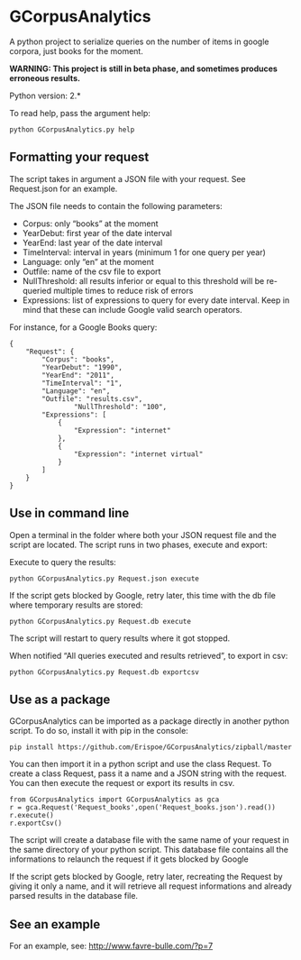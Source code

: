 GCorpusAnalytics
================

A python project to serialize queries on the number of items in google corpora, just books for the moment.

**WARNING: This project is still in beta phase, and sometimes produces erroneous results.**

Python version: 2.*

To read help, pass the argument help:    

	python GCorpusAnalytics.py help

## Formatting your request

The script takes in argument a JSON file with your request. See Request.json for an example.

The JSON file needs to contain the following parameters:

- Corpus: only “books” at the moment
- YearDebut: first year of the date interval
- YearEnd: last year of the date interval
- TimeInterval: interval in years (minimum 1 for one query per year)
- Language: only “en” at the moment
- Outfile: name of the csv file to export
- NullThreshold: all results inferior or equal to this threshold will be re-queried multiple times to reduce risk of errors
- Expressions: list of expressions to query for every date interval. Keep in mind that these can include Google valid search operators.

For instance, for a Google Books query:

	{    
    	"Request": {    
       	 	"Corpus": "books",    
        	"YearDebut": "1990",    
        	"YearEnd": "2011",    
        	"TimeInterval": "1",    
        	"Language": "en",    
        	"Outfile": "results.csv",    
					"NullThreshold": "100",
        	"Expressions": [    
            	{    
                	"Expression": "internet"     
            	},    
            	{    
                	"Expression": "internet virtual"    
            	}    
        	]    
    	}    
	}    
	
## Use in command line

Open a terminal in the folder where both your JSON request file and the script are located. The script runs in two phases, execute and export:

Execute to query the results:    

	python GCorpusAnalytics.py Request.json execute    

If the script gets blocked by Google, retry later, this time with the db file where temporary results are stored:    

	python GCorpusAnalytics.py Request.db execute    

The script will restart to query results where it got stopped.

When notified “All queries executed and results retrieved”, to export in csv:    

	python GCorpusAnalytics.py Request.db exportcsv

## Use as a package

GCorpusAnalytics can be imported as a package directly in another python script. To do so, install it with pip in the console:

	pip install https://github.com/Erispoe/GCorpusAnalytics/zipball/master

You can then import it in a python script and use the class Request. To create a class Request, pass it a name and a JSON string with the request. You can then execute the request or export its results in csv.

	from GCorpusAnalytics import GCorpusAnalytics as gca    
	r = gca.Request('Request_books',open('Request_books.json').read())    
	r.execute()    
	r.exportCsv()    

The script will create a database file with the same name of your request in the same directory of your python script. This database file contains all the informations to relaunch the request if it gets blocked by Google

If the script gets blocked by Google, retry later, recreating the Request by giving it only a name, and it will retrieve all request informations and already parsed results in the database file.

## See an example

For an example, see: http://www.favre-bulle.com/?p=7

